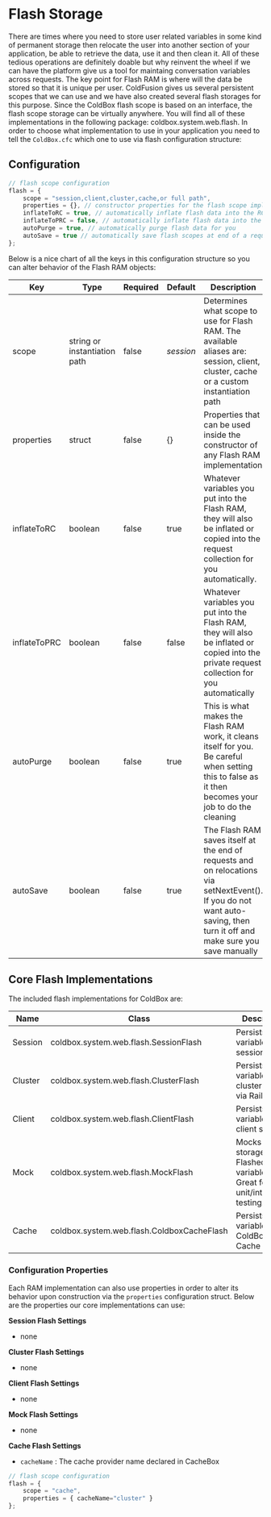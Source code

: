 # Flash Storage

There are times where you need to store user related variables in some kind of permanent storage then relocate the user into another section of your application, be able to retrieve the data, use it and then clean it. All of these tedious operations are definitely doable but why reinvent the wheel if we can have the platform give us a tool for maintaing conversation variables across requests. The key point for Flash RAM is where will the data be stored so that it is unique per user. ColdFusion gives us several persistent scopes that we can use and we have also created several flash storages for this purpose. Since the ColdBox flash scope is based on an interface, the flash scope storage can be virtually anywhere. You will find all of these implementations in the following package: coldbox.system.web.flash. In order to choose what implementation to use in your application you need to tell the `ColdBox.cfc` which one to use via flash configuration structure:

## Configuration

```javascript
// flash scope configuration
flash = {
    scope = "session,client,cluster,cache,or full path",
    properties = {}, // constructor properties for the flash scope implementation
    inflateToRC = true, // automatically inflate flash data into the RC scope
    inflateToPRC = false, // automatically inflate flash data into the PRC scope
    autoPurge = true, // automatically purge flash data for you
    autoSave = true // automatically save flash scopes at end of a request and on relocations.
};
```

Below is a nice chart of all the keys in this configuration structure so you can alter behavior of the Flash RAM objects:

| Key | Type | Required | Default | Description |
| --- | --- | --- | --- | --- |
| scope | string or instantiation path | false | _session_ | Determines what scope to use for Flash RAM. The available aliases are: session, client, cluster, cache or a custom instantiation path |
| properties | struct | false | {} | Properties that can be used inside the constructor of any Flash RAM implementation |
| inflateToRC | boolean | false | true | Whatever variables you put into the Flash RAM, they will also be inflated or copied into the request collection for you automatically. |
| inflateToPRC | boolean | false | false | Whatever variables you put into the Flash RAM, they will also be inflated or copied into the private request collection for you automatically |
| autoPurge | boolean | false | true | This is what makes the Flash RAM work, it cleans itself for you. Be careful when setting this to false as it then becomes your job to do the cleaning |
| autoSave | boolean | false | true | The Flash RAM saves itself at the end of requests and on relocations via setNextEvent\(\). If you do not want auto-saving, then turn it off and make sure you save manually |

## Core Flash Implementations

The included flash implementations for ColdBox are:

| Name | Class | Description |
| --- | --- | --- |
| Session | coldbox.system.web.flash.SessionFlash | Persists variables in session scope |
| Cluster | coldbox.system.web.flash.ClusterFlash | Persists variables in cluster scope via Railo only |
| Client | coldbox.system.web.flash.ClientFlash | Persists variables in client scope |
| Mock | coldbox.system.web.flash.MockFlash | Mocks the storage of Flashed variables. Great for unit/integration testing. |
| Cache | coldbox.system.web.flash.ColdboxCacheFlash | Persists variables in the ColdBox Cache |

### Configuration Properties

Each RAM implementation can also use properties in order to alter its behavior upon construction via the `properties` configuration struct. Below are the properties our core implementations can use:

**Session Flash Settings**

* none

**Cluster Flash Settings**

* none

**Client Flash Settings**

* none

**Mock Flash Settings**

* none

**Cache Flash Settings**

* `cacheName` : The cache provider name declared in CacheBox

```javascript
// flash scope configuration
flash = {
    scope = "cache",
    properties = { cacheName="cluster" }
};
```

